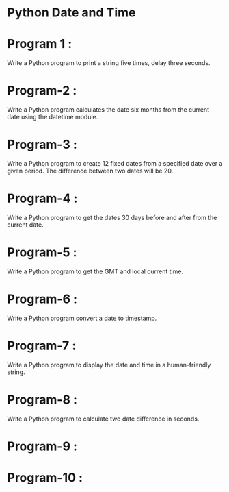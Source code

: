 # Python Date and Time

# Program 1 :
   Write a Python program to print a string five times, delay three seconds.


# Program-2 : 
Write a Python program calculates the date six months from the current date using the datetime module.


# Program-3 :
Write a Python program to create 12 fixed dates from a specified date over a given period. The difference between two dates will be 20.

# Program-4 :
Write a Python program to get the dates 30 days before and after from the current date.



# Program-5 :
Write a Python program to get the GMT and local current time.



# Program-6 : 
Write a Python program convert a date to timestamp.



# Program-7 :
Write a Python program to display the date and time in a human-friendly string.



# Program-8 :
Write a Python program to calculate two date difference in seconds.



# Program-9 :

# Program-10 :
